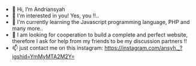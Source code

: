 - 👋 Hi, I’m Andriansyah
- 👀 I'm interested in you! Yes, you !!..
- 🌱 I'm currently learning the Javascript programming language, PHP and many more..
- 💞️ I am looking for cooperation to build a complete and perfect website, therefore I ask for help from my friends to be my discussion partners !!
- 📫 just contact me on this instagram: https://instagram.com/ansyh._?igshid=YmMyMTA2M2Y=

<!---
Andriansyahreal/Andriansyahreal is a ✨ special ✨ repository because its `README.md` (this file) appears on your GitHub profile.
You can click the Preview link to take a look at your changes.
--->
